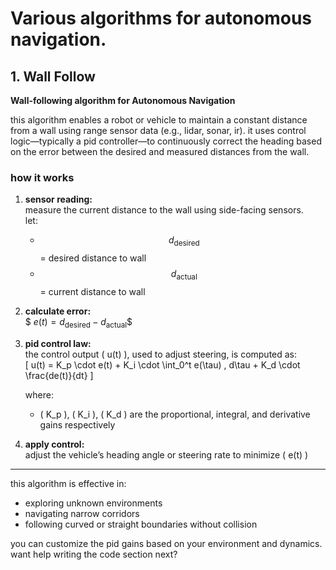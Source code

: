 # Various algorithms for autonomous navigation.

## 1. Wall Follow

**Wall-following algorithm for Autonomous Navigation**

this algorithm enables a robot or vehicle to maintain a constant distance from a wall using range sensor data (e.g., lidar, sonar, ir). it uses control logic—typically a pid controller—to continuously correct the heading based on the error between the desired and measured distances from the wall.

### how it works

1. **sensor reading:**  
   measure the current distance to the wall using side-facing sensors.  
   let:  
   - $$\ d_{\text{desired}} $$ = desired distance to wall  
   - $$\ d_{\text{actual}} $$ = current distance to wall  

2. **calculate error:**  
$$\
e(t) = d_{\text{desired}} - d_{\text{actual}}
\$$

3. **pid control law:**  
   the control output \( u(t) \), used to adjust steering, is computed as:  
   \[
   u(t) = K_p \cdot e(t) + K_i \cdot \int_0^t e(\tau) \, d\tau + K_d \cdot \frac{de(t)}{dt}
   \]

   where:  
   - \( K_p \), \( K_i \), \( K_d \) are the proportional, integral, and derivative gains respectively

4. **apply control:**  
   adjust the vehicle’s heading angle or steering rate to minimize \( e(t) \)

---

this algorithm is effective in:
- exploring unknown environments  
- navigating narrow corridors  
- following curved or straight boundaries without collision

you can customize the pid gains based on your environment and dynamics. want help writing the code section next?
